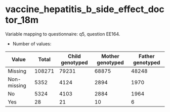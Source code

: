 # vaccine_hepatitis_b_side_effect_doctor_18m
Variable mapping to questionnaire: q5, question EE164.
- Number of values:

| Value | Total | Child genotyped | Mother genotyped | Father genotyped |
| ----- | ----- | --------------- | ---------------- | ---------------- |
| Missing | 108271 | 79231 | 68875 | 48248 |
| Non-missing | 5352 | 4124 | 2894 | 1970 |
| No | 5324 | 4103 | 2884 |1964 |
| Yes | 28 | 21 | 10 |6 |




